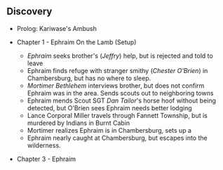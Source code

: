 ## Discovery

- Prolog: Kariwase's Ambush
* Chapter 1 - Ephraim On the Lamb (Setup)
  
    - *Ephraim* seeks brother's (*Jeffry*) help, but is rejected and told to leave
    - Ephraim finds refuge with stranger smithy (*Chester O'Brien*) in Chambersburg, but has no where to sleep.
    - *Mortimer Bethlehem* interviews brother, but does not confirm Ephraim was in the area. Sends scouts out to neighboring towns
    - Ephraim mends Scout SGT *Dan Tailor*'s horse hoof without being detected, but O'Brien sees Ephraim needs better lodging
    - Lance Corporal Miller travels through Fannett Township, but is murdered by Indians in Burnt Cabin
    - Mortimer realizes Ephraim is in Chambersburg, sets up a 
    - Ephraim nearly caught at Chambersburg, but escapes into the wilderness.

* Chapter 3 - Ephraim
